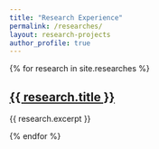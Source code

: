 ```yaml
---
title: "Research Experience"
permalink: /researches/
layout: research-projects
author_profile: true
---
```


{% for research in site.researches %}
  <h2><a href="{{ research.url }}">{{ research.title }}</a></h2>
  <p>{{ research.excerpt }}</p>
{% endfor %}

